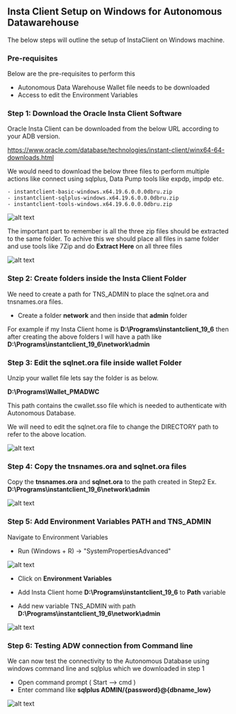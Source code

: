 
## Insta Client Setup on Windows for Autonomous Datawarehouse

   The below steps will outline the setup of InstaClient on Windows machine. 

### Pre-requisites

  Below are the pre-requisites to perform this
  - Autonomous Data Warehouse Wallet file needs to be downloaded
  - Access to edit the Environment Variables 


### Step 1: Download the Oracle Insta Client Software 

  Oracle Insta Client can be downloaded from the below URL according to your ADB version.

  https://www.oracle.com/database/technologies/instant-client/winx64-64-downloads.html

  We would need to download the below three files to perform multiple actions like connect using sqlplus, Data Pump tools like expdp, impdp etc.   

    - instantclient-basic-windows.x64.19.6.0.0.0dbru.zip
    - instantclient-sqlplus-windows.x64.19.6.0.0.0dbru.zip
    - instantclient-tools-windows.x64.19.6.0.0.0dbru.zip
  
   ![alt text](https://github.com/prampradeep/OracleAutonomousDatabase/blob/master/InstaClient/Images/InstaClientSoftware.PNG)
  
   The important part to remember is all the three zip files should be extracted to the same folder. To achive this we should place all files in same folder and use tools like 7Zip and do **Extract Here** on all three files 

   ![alt text](https://github.com/prampradeep/OracleAutonomousDatabase/blob/master/InstaClient/Images/InstaClientAfterExtract.PNG)


### Step 2: Create folders inside the Insta Client Folder
 
   We need to create a path for TNS_ADMIN to place the sqlnet.ora and tnsnames.ora files.
 
   - Create a folder **network** and then inside that **admin** folder

  For example if my Insta Client home is **D:\Programs\instantclient_19_6** then after creating the above folders I will have a path like **D:\Programs\instantclient_19_6\network\admin**



### Step 3: Edit the sqlnet.ora file inside wallet Folder

  Unzip your wallet file lets say the folder is as below.  
        
   **D:\Programs\Wallet_PMADWC**

  This path contains the cwallet.sso file which is needed to authenticate with Autonomous Database.

  We will need to edit the sqlnet.ora file to change the DIRECTORY path to refer to the above location.
  
  ![alt text](https://github.com/prampradeep/OracleAutonomousDatabase/blob/master/InstaClient/Images/sqlnetchange.PNG)



### Step 4: Copy the tnsnames.ora and sqlnet.ora files

   Copy the **tnsnames.ora** and **sqlnet.ora** to the path created in Step2 Ex. **D:\Programs\instantclient_19_6\network\admin**
  
  ![alt text](https://github.com/prampradeep/OracleAutonomousDatabase/blob/master/InstaClient/Images/WalletFiles.PNG)
  
 
 ### Step 5: Add Environment Variables PATH and TNS_ADMIN
 
   Navigate to Environment Variables 
   - Run (Windows + R)  -> "SystemPropertiesAdvanced"
   
   ![alt text](https://github.com/prampradeep/OracleAutonomousDatabase/blob/master/InstaClient/Images/run.PNG)
   
   - Click on **Environment Variables** 
   
   - Add Insta Client home **D:\Programs\instantclient_19_6** to **Path** variable 
   - Add new variable TNS_ADMIN with path **D:\Programs\instantclient_19_6\network\admin** 
   
   ![alt text](https://github.com/prampradeep/OracleAutonomousDatabase/blob/master/InstaClient/Images/EnvVariables.png)
   

### Step 6: Testing ADW connection from Command line

  We can now test the connectivity to the Autonomous Database using windows command line and sqlplus which we downloaded in step 1
  
  - Open command prompt ( Start --> cmd )
  - Enter command like **sqlplus ADMIN/{password}@{dbname_low}**
  
  ![alt text](https://github.com/prampradeep/OracleAutonomousDatabase/blob/master/InstaClient/Images/ConnectTest.PNG)



 
 
